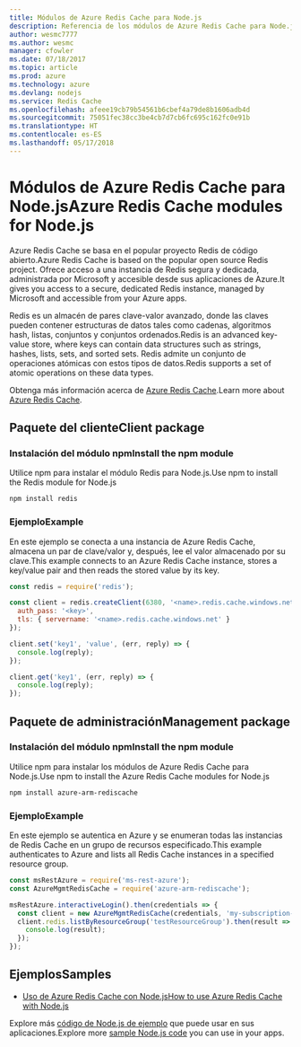 ```yaml
---
title: Módulos de Azure Redis Cache para Node.js
description: Referencia de los módulos de Azure Redis Cache para Node.js
author: wesmc7777
ms.author: wesmc
manager: cfowler
ms.date: 07/18/2017
ms.topic: article
ms.prod: azure
ms.technology: azure
ms.devlang: nodejs
ms.service: Redis Cache
ms.openlocfilehash: afeee19cb79b54561b6cbef4a79de8b1606adb4d
ms.sourcegitcommit: 75051fec38cc3be4cb7d7cb6fc695c162fc0e91b
ms.translationtype: HT
ms.contentlocale: es-ES
ms.lasthandoff: 05/17/2018
---
```

# <a name="azure-redis-cache-modules-for-nodejs"></a><span data-ttu-id="8d96c-103">Módulos de Azure Redis Cache para Node.js</span><span class="sxs-lookup"><span data-stu-id="8d96c-103">Azure Redis Cache modules for Node.js</span></span>

<span data-ttu-id="8d96c-104">Azure Redis Cache se basa en el popular proyecto Redis de código abierto.</span><span class="sxs-lookup"><span data-stu-id="8d96c-104">Azure Redis Cache is based on the popular open source Redis project.</span></span> <span data-ttu-id="8d96c-105">Ofrece acceso a una instancia de Redis segura y dedicada, administrada por Microsoft y accesible desde sus aplicaciones de Azure.</span><span class="sxs-lookup"><span data-stu-id="8d96c-105">It gives you access to a secure, dedicated Redis instance, managed by Microsoft and accessible from your Azure apps.</span></span>

<span data-ttu-id="8d96c-106">Redis es un almacén de pares clave-valor avanzado, donde las claves pueden contener estructuras de datos tales como cadenas, algoritmos hash, listas, conjuntos y conjuntos ordenados.</span><span class="sxs-lookup"><span data-stu-id="8d96c-106">Redis is an advanced key-value store, where keys can contain data structures such as strings, hashes, lists, sets, and sorted sets.</span></span> <span data-ttu-id="8d96c-107">Redis admite un conjunto de operaciones atómicas con estos tipos de datos.</span><span class="sxs-lookup"><span data-stu-id="8d96c-107">Redis supports a set of atomic operations on these data types.</span></span>

<span data-ttu-id="8d96c-108">Obtenga más información acerca de [Azure Redis Cache](https://docs.microsoft.com/azure/redis-cache/).</span><span class="sxs-lookup"><span data-stu-id="8d96c-108">Learn more about [Azure Redis Cache](https://docs.microsoft.com/azure/redis-cache/).</span></span>

## <a name="client-package"></a><span data-ttu-id="8d96c-109">Paquete del cliente</span><span class="sxs-lookup"><span data-stu-id="8d96c-109">Client package</span></span>

### <a name="install-the-npm-module"></a><span data-ttu-id="8d96c-110">Instalación del módulo npm</span><span class="sxs-lookup"><span data-stu-id="8d96c-110">Install the npm module</span></span>

<span data-ttu-id="8d96c-111">Utilice npm para instalar el módulo Redis para Node.js.</span><span class="sxs-lookup"><span data-stu-id="8d96c-111">Use npm to install the Redis module for Node.js</span></span>

```bash
npm install redis
```

### <a name="example"></a><span data-ttu-id="8d96c-112">Ejemplo</span><span class="sxs-lookup"><span data-stu-id="8d96c-112">Example</span></span>

<span data-ttu-id="8d96c-113">En este ejemplo se conecta a una instancia de Azure Redis Cache, almacena un par de clave/valor y, después, lee el valor almacenado por su clave.</span><span class="sxs-lookup"><span data-stu-id="8d96c-113">This example connects to an Azure Redis Cache instance, stores a key/value pair and then reads the stored value by its key.</span></span>

```javascript
const redis = require('redis');

const client = redis.createClient(6380, '<name>.redis.cache.windows.net', {
  auth_pass: '<key>',
  tls: { servername: '<name>.redis.cache.windows.net' }
});

client.set('key1', 'value', (err, reply) => {
  console.log(reply);
});

client.get('key1', (err, reply) => {
  console.log(reply);
});
```

## <a name="management-package"></a><span data-ttu-id="8d96c-114">Paquete de administración</span><span class="sxs-lookup"><span data-stu-id="8d96c-114">Management package</span></span>

### <a name="install-the-npm-module"></a><span data-ttu-id="8d96c-115">Instalación del módulo npm</span><span class="sxs-lookup"><span data-stu-id="8d96c-115">Install the npm module</span></span>

<span data-ttu-id="8d96c-116">Utilice npm para instalar los módulos de Azure Redis Cache para Node.js.</span><span class="sxs-lookup"><span data-stu-id="8d96c-116">Use npm to install the Azure Redis Cache modules for Node.js</span></span>

```bash
npm install azure-arm-rediscache
```

### <a name="example"></a><span data-ttu-id="8d96c-117">Ejemplo</span><span class="sxs-lookup"><span data-stu-id="8d96c-117">Example</span></span>

<span data-ttu-id="8d96c-118">En este ejemplo se autentica en Azure y se enumeran todas las instancias de Redis Cache en un grupo de recursos especificado.</span><span class="sxs-lookup"><span data-stu-id="8d96c-118">This example authenticates to Azure and lists all Redis Cache instances in a specified resource group.</span></span>

```javascript
const msRestAzure = require('ms-rest-azure');
const AzureMgmtRedisCache = require('azure-arm-rediscache');

msRestAzure.interactiveLogin().then(credentials => {
  const client = new AzureMgmtRedisCache(credentials, 'my-subscription-id');
  client.redis.listByResourceGroup('testResourceGroup').then(result => {
    console.log(result);
  });
});
```


## <a name="samples"></a><span data-ttu-id="8d96c-119">Ejemplos</span><span class="sxs-lookup"><span data-stu-id="8d96c-119">Samples</span></span>

* [<span data-ttu-id="8d96c-120">Uso de Azure Redis Cache con Node.js</span><span class="sxs-lookup"><span data-stu-id="8d96c-120">How to use Azure Redis Cache with Node.js</span></span>](https://docs.microsoft.com/azure/redis-cache/cache-nodejs-get-started)

<span data-ttu-id="8d96c-121">Explore más [código de Node.js de ejemplo](https://azure.microsoft.com/resources/samples/?platform=nodejs) que puede usar en sus aplicaciones.</span><span class="sxs-lookup"><span data-stu-id="8d96c-121">Explore more [sample Node.js code](https://azure.microsoft.com/resources/samples/?platform=nodejs) you can use in your apps.</span></span>
